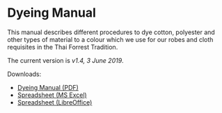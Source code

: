 # Dyeing Manual

This manual describes different procedures to dye cotton, polyester and
other types of material to a colour which we use for our robes and cloth
requisites in the Thai Forrest Tradition.

The current version is *v1.4, 3 June 2019*.

Downloads:

- [Dyeing Manual (PDF)](/dyeing-manual/Dyeing-Manual.pdf)
- [Spreadsheet (MS Excel)](/dyeing-manual/Dyeing-Manual-Excel.xlsx)
- [Spreadsheet (LibreOffice)](/dyeing-manual/Dyeing-Manual.ods)

